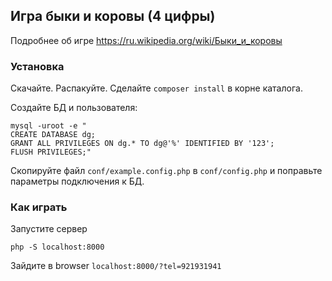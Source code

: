 ## Игра быки и коровы (4 цифры)

Подробнее об игре https://ru.wikipedia.org/wiki/Быки_и_коровы

### Установка

Скачайте. Распакуйте. Сделайте `composer install` в корне каталога.

Создайте БД и пользователя:

```
mysql -uroot -e "
CREATE DATABASE dg;
GRANT ALL PRIVILEGES ON dg.* TO dg@'%' IDENTIFIED BY '123';
FLUSH PRIVILEGES;"
```

Скопируйте файл `conf/example.config.php` в `conf/config.php` и поправьте параметры подключения к БД.

### Как играть

Запустите сервер

`php -S localhost:8000`

Зайдите в browser `localhost:8000/?tel=921931941`
